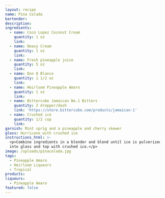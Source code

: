 ```yaml
---
layout: recipe
name: Pina Colada
bartender:
description:
ingredients:
  - name: Coco Lopez Coconut Cream
    quantity: 1 oz
    link:
  - name: Heavy Cream
    quantity: 1 oz
    link:
  - name: Fresh pineapple juice
    quantity: 5 oz
    link:
  - name: Don Q Blanco
    quantity: 1 1/2 oz
    link:
  - name: Heirloom Pineapple Amaro
    quantity: 1 oz
    link:
  - name: Bittercube Jamaican No.1 Bitters
    quantity: 2 dropper/dash
    link: 'https://store.bittercube.com/products/jamaican-1'
  - name: Crushed ice
    quantity: 1/2 cup
    link:
garnish: Mint sprig and a pineapple and cherry skewer
glass: Hurricane with crushed ice
instructions_html: >-
  <p>Combine ingredients in a blender and blend until ice is pulverized. Pour
  into glass and top with crushed ice.</p>
image: /uploads/pinacolada.jpg
tags:
  - Pineapple Amaro
  - Heirloom Liqueurs
  - Tropical
products:
liqueurs:
  - Pineapple Amaro
featured: false
---
```


